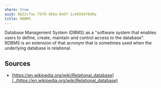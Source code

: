 ```yaml
---
share: true
uuid: 8b22cfac-7970-468a-844f-1c46594f8d9a
title: RDBMS
---
```

Database Management System (DBMS) as a "software system that enables users to define, create, maintain and control access to the database". RDBMS is an extension of that acronym that is sometimes used when the underlying database is relational.

## Sources

* [https://en.wikipedia.org/wiki/Relational_database](../https://en.wikipedia.org/wiki/Relational_database)